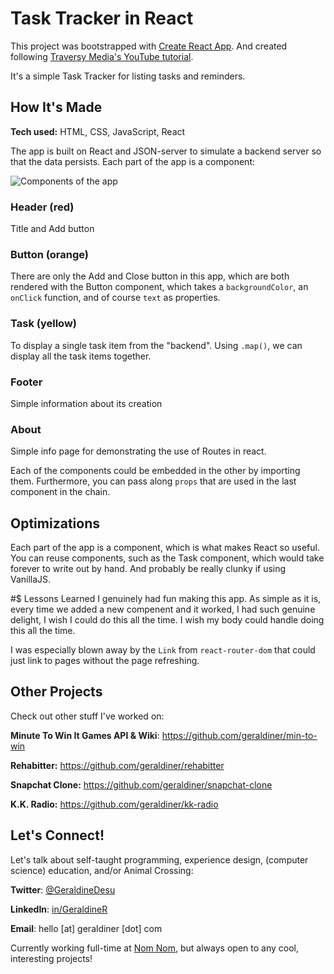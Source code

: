 # Task Tracker in React
This project was bootstrapped with [Create React App](https://github.com/facebook/create-react-app). 
And created following [Traversy Media's YouTube tutorial](https://www.youtube.com/watch?v=w7ejDZ8SWv8).

It's a simple Task Tracker for listing tasks and reminders.
 
## How It's Made
**Tech used:** HTML, CSS, JavaScript, React

The app is built on React and JSON-server to simulate a backend server so that the data persists. Each part of the app is a component:

![Components of the app](https://i.imgur.com/UvWCVbT.png)

### Header (red)
Title and Add button

### Button (orange)
There are only the Add and Close button in this app, which are both rendered with the Button component, which takes a `backgroundColor`, an `onClick` function, and of course `text` as properties. 

### Task (yellow)
To display a single task item from the "backend". Using `.map()`, we can display all the task items together.

### Footer
Simple information about its creation

### About 
Simple info page for demonstrating the use of Routes in react.
 
Each of the components could be embedded in the other by importing them. Furthermore, you can pass along `props` that are used in the last component in the chain.
 
## Optimizations
Each part of the app is a component, which is what makes React so useful. You can reuse components, such as the Task component, which would take forever to write out by hand. And probably be really clunky if using VanillaJS.
 
#$ Lessons Learned
I genuinely had fun making this app. As simple as it is, every time we added a new compenent and it worked, I had such genuine delight, I wish I could do this all the time. I wish my body could handle doing this all the time. 

I was especially blown away by the `Link` from `react-router-dom` that could just link to pages without the page refreshing.









## Other Projects

Check out other stuff I've worked on:

**Minute To Win It Games API & Wiki**: https://github.com/geraldiner/min-to-win

**Rehabitter:** https://github.com/geraldiner/rehabitter

**Snapchat Clone:** https://github.com/geraldiner/snapchat-clone

**K.K. Radio:** https://github.com/geraldiner/kk-radio

## Let's Connect!

Let's talk about self-taught programming, experience design, (computer science) education, and/or Animal Crossing:

**Twitter**: [@GeraldineDesu](https://twitter.com/geraldinedesu)

**LinkedIn**: [in/GeraldineR](https://linkedin.com/in/geraldiner)

**Email**: hello [at] geraldiner [dot] com

Currently working full-time at <a target="_blank" href="https://nomnomnow.com">Nom Nom</a>, but always open to any cool, interesting projects!
